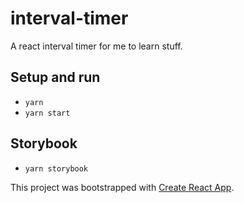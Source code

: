 # interval-timer

A react interval timer for me to learn stuff.

## Setup and run

- `yarn`
- `yarn start`

## Storybook

- `yarn storybook`




This project was bootstrapped with [Create React App](https://github.com/facebookincubator/create-react-app).
